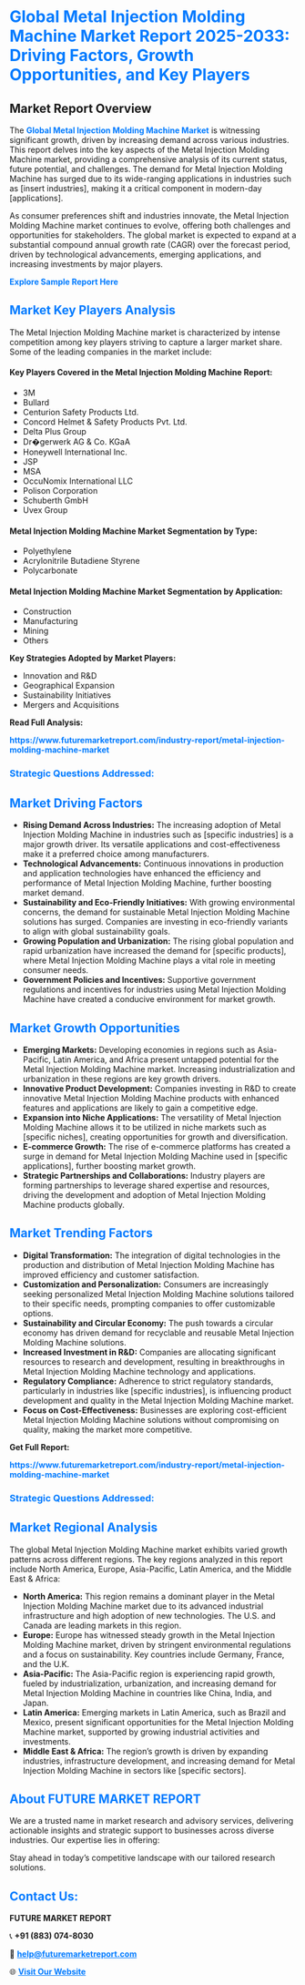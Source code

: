 <h1 style="color: #007BFF;">Global Metal Injection Molding Machine Market Report 2025-2033: Driving Factors, Growth Opportunities, and Key Players</h1>

<section id="overview">
<h2>Market Report Overview</h2>
<p>The <a href="https://www.futuremarketreport.com/industry-report/metal-injection-molding-machine-market" style="color: #007BFF; text-decoration: none;"><strong>Global Metal Injection Molding Machine Market</strong></a> is witnessing significant growth, driven by increasing demand across various industries. This report delves into the key aspects of the Metal Injection Molding Machine market, providing a comprehensive analysis of its current status, future potential, and challenges. The demand for Metal Injection Molding Machine has surged due to its wide-ranging applications in industries such as [insert industries], making it a critical component in modern-day [applications].</p>
<p>As consumer preferences shift and industries innovate, the Metal Injection Molding Machine market continues to evolve, offering both challenges and opportunities for stakeholders. The global market is expected to expand at a substantial compound annual growth rate (CAGR) over the forecast period, driven by technological advancements, emerging applications, and increasing investments by major players.</p>
</section>

<section id="overview">
<p><a href="https://www.futuremarketreport.com/request-sample/reportId=31773" style="color: #007BFF; text-decoration: none;"><strong>Explore Sample Report Here</strong></a></p>
</section>

<section id="key-players">
<h2 style="color: #007BFF;">Market Key Players Analysis</h2>
<p>The Metal Injection Molding Machine market is characterized by intense competition among key players striving to capture a larger market share. Some of the leading companies in the market include:</p>
<h4>Key Players Covered in the Metal Injection Molding Machine Report:</h4>
<ul><li>3M</li><li>Bullard</li><li>Centurion Safety Products Ltd.</li><li>Concord Helmet &amp; Safety Products Pvt. Ltd.</li><li>Delta Plus Group</li><li>Dr�gerwerk AG &amp; Co. KGaA</li><li>Honeywell International Inc.</li><li>JSP</li><li>MSA</li><li>OccuNomix International LLC</li><li>Polison Corporation</li><li>Schuberth GmbH</li><li>Uvex Group</li></ul>
<h4>Metal Injection Molding Machine Market Segmentation by Type:</h4>
<ul><li>Polyethylene</li><li>Acrylonitrile Butadiene Styrene</li><li>Polycarbonate</li></ul>

<h4>Metal Injection Molding Machine Market Segmentation by Application:</h4>
<ul><li>Construction</li><li>Manufacturing</li><li>Mining</li><li>Others</li></ul>
<p><strong>Key Strategies Adopted by Market Players:</strong></p>
<ul>
<li>Innovation and R&D</li>
<li>Geographical Expansion</li>
<li>Sustainability Initiatives</li>
<li>Mergers and Acquisitions</li>
</ul>
</section>

<section>
<p><strong>Read Full Analysis: </strong></p><a href="https://www.futuremarketreport.com/industry-report/metal-injection-molding-machine-market" style="color: #007BFF; text-decoration: none;"><strong>https://www.futuremarketreport.com/industry-report/metal-injection-molding-machine-market</strong></a>
<h3 style="color: #007BFF;">Strategic Questions Addressed:</h3>
</section>

<section id="driving-factors">
<h2 style="color: #007BFF;">Market Driving Factors</h2>
<ul>
<li><strong>Rising Demand Across Industries:</strong> The increasing adoption of Metal Injection Molding Machine in industries such as [specific industries] is a major growth driver. Its versatile applications and cost-effectiveness make it a preferred choice among manufacturers.</li>
<li><strong>Technological Advancements:</strong> Continuous innovations in production and application technologies have enhanced the efficiency and performance of Metal Injection Molding Machine, further boosting market demand.</li>
<li><strong>Sustainability and Eco-Friendly Initiatives:</strong> With growing environmental concerns, the demand for sustainable Metal Injection Molding Machine solutions has surged. Companies are investing in eco-friendly variants to align with global sustainability goals.</li>
<li><strong>Growing Population and Urbanization:</strong> The rising global population and rapid urbanization have increased the demand for [specific products], where Metal Injection Molding Machine plays a vital role in meeting consumer needs.</li>
<li><strong>Government Policies and Incentives:</strong> Supportive government regulations and incentives for industries using Metal Injection Molding Machine have created a conducive environment for market growth.</li>
</ul>
</section>

<section id="growth-opportunities">
<h2 style="color: #007BFF;">Market Growth Opportunities</h2>
<ul>
<li><strong>Emerging Markets:</strong> Developing economies in regions such as Asia-Pacific, Latin America, and Africa present untapped potential for the Metal Injection Molding Machine market. Increasing industrialization and urbanization in these regions are key growth drivers.</li>
<li><strong>Innovative Product Development:</strong> Companies investing in R&D to create innovative Metal Injection Molding Machine products with enhanced features and applications are likely to gain a competitive edge.</li>
<li><strong>Expansion into Niche Applications:</strong> The versatility of Metal Injection Molding Machine allows it to be utilized in niche markets such as [specific niches], creating opportunities for growth and diversification.</li>
<li><strong>E-commerce Growth:</strong> The rise of e-commerce platforms has created a surge in demand for Metal Injection Molding Machine used in [specific applications], further boosting market growth.</li>
<li><strong>Strategic Partnerships and Collaborations:</strong> Industry players are forming partnerships to leverage shared expertise and resources, driving the development and adoption of Metal Injection Molding Machine products globally.</li>
</ul>
</section>

<section id="trending-factors">
<h2 style="color: #007BFF;">Market Trending Factors</h2>
<ul>
<li><strong>Digital Transformation:</strong> The integration of digital technologies in the production and distribution of Metal Injection Molding Machine has improved efficiency and customer satisfaction.</li>
<li><strong>Customization and Personalization:</strong> Consumers are increasingly seeking personalized Metal Injection Molding Machine solutions tailored to their specific needs, prompting companies to offer customizable options.</li>
<li><strong>Sustainability and Circular Economy:</strong> The push towards a circular economy has driven demand for recyclable and reusable Metal Injection Molding Machine solutions.</li>
<li><strong>Increased Investment in R&D:</strong> Companies are allocating significant resources to research and development, resulting in breakthroughs in Metal Injection Molding Machine technology and applications.</li>
<li><strong>Regulatory Compliance:</strong> Adherence to strict regulatory standards, particularly in industries like [specific industries], is influencing product development and quality in the Metal Injection Molding Machine market.</li>
<li><strong>Focus on Cost-Effectiveness:</strong> Businesses are exploring cost-efficient Metal Injection Molding Machine solutions without compromising on quality, making the market more competitive.</li>
</ul>
</section>

<section>
<p><strong>Get Full Report: </strong></p><a href="https://www.futuremarketreport.com/industry-report/metal-injection-molding-machine-market" style="color: #007BFF; text-decoration: none;"><strong>https://www.futuremarketreport.com/industry-report/metal-injection-molding-machine-market</strong></a>
<h3 style="color: #007BFF;">Strategic Questions Addressed:</h3>
</section>


<section id="regional-analysis">
<h2 style="color: #007BFF;">Market Regional Analysis</h2>
<p>The global Metal Injection Molding Machine market exhibits varied growth patterns across different regions. The key regions analyzed in this report include North America, Europe, Asia-Pacific, Latin America, and the Middle East & Africa:</p>
<ul>
<li><strong>North America:</strong> This region remains a dominant player in the Metal Injection Molding Machine market due to its advanced industrial infrastructure and high adoption of new technologies. The U.S. and Canada are leading markets in this region.</li>
<li><strong>Europe:</strong> Europe has witnessed steady growth in the Metal Injection Molding Machine market, driven by stringent environmental regulations and a focus on sustainability. Key countries include Germany, France, and the U.K.</li>
<li><strong>Asia-Pacific:</strong> The Asia-Pacific region is experiencing rapid growth, fueled by industrialization, urbanization, and increasing demand for Metal Injection Molding Machine in countries like China, India, and Japan.</li>
<li><strong>Latin America:</strong> Emerging markets in Latin America, such as Brazil and Mexico, present significant opportunities for the Metal Injection Molding Machine market, supported by growing industrial activities and investments.</li>
<li><strong>Middle East & Africa:</strong> The region’s growth is driven by expanding industries, infrastructure development, and increasing demand for Metal Injection Molding Machine in sectors like [specific sectors].</li>
</ul>
</section>

<footer>
<h2 style="color: #007BFF;">About FUTURE MARKET REPORT</h2>
<p>We are a trusted name in market research and advisory services, delivering actionable insights and strategic support to businesses across diverse industries. Our expertise lies in offering:</p>

<p>Stay ahead in today’s competitive landscape with our tailored research solutions.</p>

<h2 style="color: #007BFF;">Contact Us:</h2>
<p><strong>FUTURE MARKET REPORT</strong></p>
<p>📞 <strong>+91 (883) 074-8030</strong></p>
<p>📧 <strong><a href="mailto:help@futuremarketreport.com" style="color: #007BFF;">help@futuremarketreport.com</a></strong></p>
<p>🌐 <strong><a href="https://www.futuremarketreport.com/" style="color: #007BFF;">Visit Our Website</a></strong></p>
</footer>